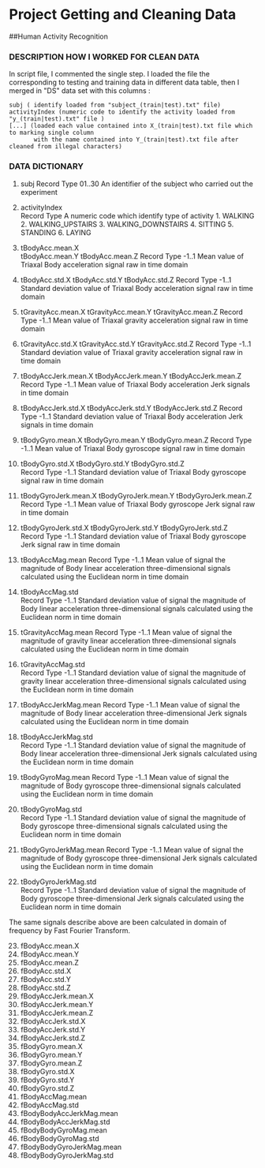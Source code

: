 Project Getting and Cleaning Data
================
##Human Activity Recognition
###  DESCRIPTION HOW I WORKED FOR CLEAN DATA 
In script file, I commented the single step.
I loaded the file the corresponding to testing and training data in different data table, then I merged in "DS" data set
with this columns :

	subj ( identify loaded from "subject_(train|test).txt" file)
	activityIndex (numeric code to identify the activity loaded from "y_(train|test).txt" file )
	[...] (loaded each value contained into X_(train|test).txt file which to marking single column 
	       with the name contained into Y_(train|test).txt file after cleaned from illegal characters)
							
###  DATA DICTIONARY
1. subj	
	Record Type
		01..30 An identifier of the subject who carried out the experiment

2. activityIndex	
	Record Type 
		A numeric code which identify type of activity
		1. WALKING
		2. WALKING_UPSTAIRS
		3. WALKING_DOWNSTAIRS
		4. SITTING
		5. STANDING
		6. LAYING

3. tBodyAcc.mean.X	
   tBodyAcc.mean.Y
   tBodyAcc.mean.Z
	Record Type
		-1..1	Mean value of Triaxal Body acceleration signal raw in time domain
			
4. tBodyAcc.std.X
   tBodyAcc.std.Y
   tBodyAcc.std.Z
	Record Type
			-1..1 Standard deviation value of Triaxal Body acceleration signal raw in time domain

			
5. tGravityAcc.mean.X
   tGravityAcc.mean.Y
   tGravityAcc.mean.Z
	Record Type
		-1..1	Mean value of Triaxal gravity acceleration signal raw in time domain
		
6. tGravityAcc.std.X
   tGravityAcc.std.Y
   tGravityAcc.std.Z
	Record Type
			-1..1 Standard deviation value of Triaxal gravity acceleration signal raw in time domain
			
7. tBodyAccJerk.mean.X
   tBodyAccJerk.mean.Y
   tBodyAccJerk.mean.Z	
	Record Type
		-1..1	Mean value of Triaxal Body acceleration Jerk signals in time domain
		
8. tBodyAccJerk.std.X
   tBodyAccJerk.std.Y
   tBodyAccJerk.std.Z
   	Record Type
   			-1..1 Standard deviation value of Triaxal Body acceleration Jerk signals in time domain
   			
9. tBodyGyro.mean.X
   tBodyGyro.mean.Y
   tBodyGyro.mean.Z
    Record Type
   		-1..1	Mean value of Triaxal Body gyroscope signal raw in time domain
   
10. tBodyGyro.std.X
    tBodyGyro.std.Y
    tBodyGyro.std.Z		
   	Record Type
   			-1..1 Standard deviation value of Triaxal Body gyroscope signal raw in time domain	
   			
11. tBodyGyroJerk.mean.X
    tBodyGyroJerk.mean.Y
    tBodyGyroJerk.mean.Z
   	Record Type
   		-1..1	Mean value of Triaxal Body gyroscope Jerk signal raw in time domain	
   
12. tBodyGyroJerk.std.X
    tBodyGyroJerk.std.Y
    tBodyGyroJerk.std.Z		
	Record Type
			-1..1 Standard deviation value of Triaxal Body gyroscope Jerk signal raw in time domain	

13. tBodyAccMag.mean
	Record Type
		-1..1	Mean value of signal the magnitude of Body linear acceleration three-dimensional signals calculated using the Euclidean norm in time domain	
		
14. tBodyAccMag.std		
	Record Type
			-1..1 Standard deviation value of signal the magnitude of Body linear acceleration three-dimensional signals calculated using the Euclidean norm in time domain
			
15. tGravityAccMag.mean
	Record Type
		-1..1	Mean value of signal the magnitude of gravity linear acceleration three-dimensional signals calculated using the Euclidean norm in time domain

16. tGravityAccMag.std		
	Record Type
			-1..1 Standard deviation value of signal the magnitude of gravity linear acceleration three-dimensional signals calculated using the Euclidean norm in time domain

17. tBodyAccJerkMag.mean
	Record Type
		-1..1	Mean value of signal the magnitude of Body linear acceleration three-dimensional Jerk signals calculated using the Euclidean norm in time domain	

18. tBodyAccJerkMag.std		
	Record Type
			-1..1 Standard deviation value of signal the magnitude of Body linear acceleration three-dimensional Jerk signals calculated using the Euclidean norm in time domain	

19. tBodyGyroMag.mean
	Record Type
		-1..1	Mean value of signal the magnitude of Body gyroscope three-dimensional signals calculated using the Euclidean norm in time domain	

20. tBodyGyroMag.std		
	Record Type
			-1..1 Standard deviation value of signal the magnitude of Body gyroscope three-dimensional signals calculated using the Euclidean norm in time domain	
			
21. tBodyGyroJerkMag.mean
	Record Type
		-1..1	Mean value of signal the magnitude of Body gyroscope three-dimensional Jerk signals calculated using the Euclidean norm in time domain	

22. tBodyGyroJerkMag.std		
	Record Type
			-1..1 Standard deviation value of signal the magnitude of Body gyroscope three-dimensional Jerk signals calculated using the Euclidean norm in time domain	

The same signals describe above are been calculated in domain of frequency by Fast Fourier Transform.

23. fBodyAcc.mean.X
24. fBodyAcc.mean.Y
25. fBodyAcc.mean.Z
26. fBodyAcc.std.X
27. fBodyAcc.std.Y
28. fBodyAcc.std.Z
29. fBodyAccJerk.mean.X
30. fBodyAccJerk.mean.Y
31. fBodyAccJerk.mean.Z
32. fBodyAccJerk.std.X
33. fBodyAccJerk.std.Y
34. fBodyAccJerk.std.Z
35. fBodyGyro.mean.X
36. fBodyGyro.mean.Y
37. fBodyGyro.mean.Z
38. fBodyGyro.std.X
39. fBodyGyro.std.Y
40. fBodyGyro.std.Z
41. fBodyAccMag.mean
42. fBodyAccMag.std
43. fBodyBodyAccJerkMag.mean
44. fBodyBodyAccJerkMag.std
45. fBodyBodyGyroMag.mean
46. fBodyBodyGyroMag.std
47. fBodyBodyGyroJerkMag.mean
48. fBodyBodyGyroJerkMag.std



